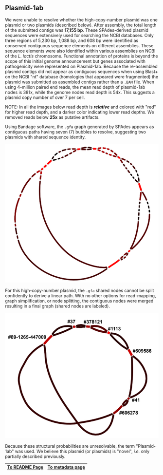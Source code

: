 ---
---

## Plasmid-1ab

We were unable to resolve whether the high-copy-number plasmid was one plasmid or two plasmids (described below). After assembly, the total length of the submitted contigs was **17,155 bp**. These SPAdes-derived plasmid sequences were extensively used for searching the NCBI databases. Only three regions of 5,230 bp, 1,088 bp, and 608 bp were identified as conserved contiguous sequence elements on different assemblies. These sequence elements were also identified within various assemblies on NCBI of the *L. lactis* chromosome. Functional annotation of proteins is beyond the scope of this initial genome announcement but genes associated with pathogenicity were represented on Plasmid-1ab. Because the re-assembled plasmid contigs did not appear as contiguous 
sequences when using Blast+ on the NCBI "nt" database (homologies that 
appeared were fragmented) the plasmid was submitted as assembled contigs rather than a
`.BAM` file. When using 4-million paired end reads, the mean read depth of plasmid-1ab nodes is 381x, while the genome nodes read depth is 54x. This suggests a plasmid copy number of over 7 per cell.

NOTE: In all the images below read depth is ***relative*** and colored with "red" for higher read depth, and a darker color indicating lower read depths. We removed reads below **25x** as putative artifacts.

Using Bandage software, the `.gfa` graph generated by SPAdes appears as contiguous paths having seven (7) bubbles to resolve, suggesting two plasmids with shared sequence identity. 

![between bubbles](/fig/Plasmid1ab-after-depth-25-trimming-best-layout-depth250-700.png) 

For this high-copy-number plasmid, the `.gfa` shared 
nodes cannot be split confidently to derive a linear path. With no other options for 
read-mapping, graph simplification, or node splitting, the contiguous nodes were merged 
resulting in a final graph (shared nodes are labeled).

![our analyses](/fig/Plasmid1ab-simplified_graphs.png) 

Because these structural 
probabilities are unresolvable, the term "Plasmid-1ab" was used. 
We believe this plasmid (or plasmids) 
is "novel", *i.e.* only partially described previously.

| [To README Page](/README.md) | [To metadata page](/metadata.md) |
| --- | --- |



